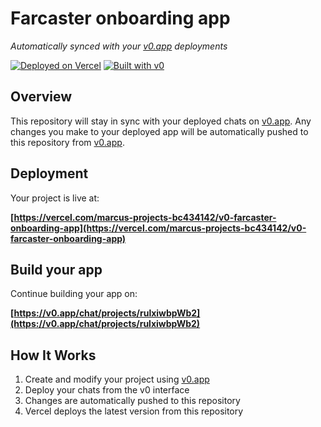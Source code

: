 # Farcaster onboarding app

*Automatically synced with your [v0.app](https://v0.app) deployments*

[![Deployed on Vercel](https://img.shields.io/badge/Deployed%20on-Vercel-black?style=for-the-badge&logo=vercel)](https://vercel.com/marcus-projects-bc434142/v0-farcaster-onboarding-app)
[![Built with v0](https://img.shields.io/badge/Built%20with-v0.app-black?style=for-the-badge)](https://v0.app/chat/projects/rulxiwbpWb2)

## Overview

This repository will stay in sync with your deployed chats on [v0.app](https://v0.app).
Any changes you make to your deployed app will be automatically pushed to this repository from [v0.app](https://v0.app).

## Deployment

Your project is live at:

**[https://vercel.com/marcus-projects-bc434142/v0-farcaster-onboarding-app](https://vercel.com/marcus-projects-bc434142/v0-farcaster-onboarding-app)**

## Build your app

Continue building your app on:

**[https://v0.app/chat/projects/rulxiwbpWb2](https://v0.app/chat/projects/rulxiwbpWb2)**

## How It Works

1. Create and modify your project using [v0.app](https://v0.app)
2. Deploy your chats from the v0 interface
3. Changes are automatically pushed to this repository
4. Vercel deploys the latest version from this repository